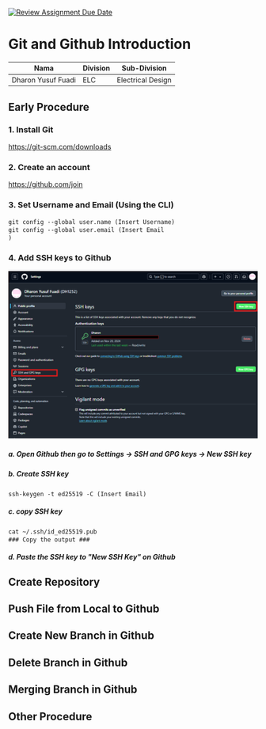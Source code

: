[![Review Assignment Due Date](https://classroom.github.com/assets/deadline-readme-button-22041afd0340ce965d47ae6ef1cefeee28c7c493a6346c4f15d667ab976d596c.svg)](https://classroom.github.com/a/tbEHDGEc)

# Git and Github Introduction


| Nama               | Division | Sub-Division      |
| -------------------- | ---------- | ------------------- |
| Dharon Yusuf Fuadi | ELC      | Electrical Design |

## Early Procedure

### 1. Install Git

https://git-scm.com/downloads

### 2. Create an account

https://github.com/join

### 3. Set Username and Email (Using the CLI)

```
git config --global user.name (Insert Username)
git config --global user.email (Insert Email
)
```

### 4. Add SSH keys to Github


![](assets/20241120_213304_SSH_Keys.png)

##### a. Open Github then go to Settings -> SSH and GPG keys -> New SSH key

##### b. Create SSH key

```
ssh-keygen -t ed25519 -C (Insert Email)
```

##### c. copy SSH key

```
cat ~/.ssh/id_ed25519.pub
### Copy the output ###
```

##### d. Paste the SSH key to "New SSH Key" on Github

## Create Repository

## Push File from Local to Github

## Create New Branch in Github

## Delete Branch in Github

## Merging Branch in Github

## Other Procedure
